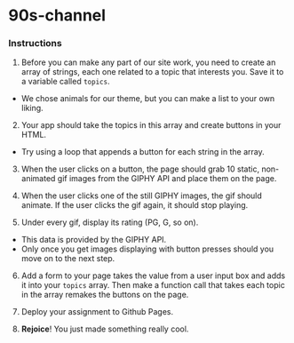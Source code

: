 # 90s-channel
### Instructions

1. Before you can make any part of our site work, you need to create an array of strings, each one related to a topic that interests you. Save it to a variable called `topics`.
* We chose animals for our theme, but you can make a list to your own liking.

2. Your app should take the topics in this array and create buttons in your HTML.
* Try using a loop that appends a button for each string in the array.

3. When the user clicks on a button, the page should grab 10 static, non-animated gif images from the GIPHY API and place them on the page.

4. When the user clicks one of the still GIPHY images, the gif should animate. If the user clicks the gif again, it should stop playing.

5. Under every gif, display its rating (PG, G, so on).
* This data is provided by the GIPHY API.
* Only once you get images displaying with button presses should you move on to the next step.

6. Add a form to your page takes the value from a user input box and adds it into your `topics` array. Then make a function call that takes each topic in the array remakes the buttons on the page.

7. Deploy your assignment to Github Pages.

8. **Rejoice**! You just made something really cool.
